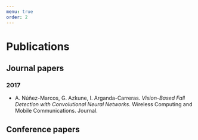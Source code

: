 ```yaml
---
menu: true
order: 2
---
```


# Publications

## Journal papers

### 2017
* A. Núñez-Marcos, G. Azkune, I. Arganda-Carreras. *Vision-Based Fall Detection with Convolutional Neural Networks*. Wireless Computing and Mobile Communications. Journal.

## Conference papers
